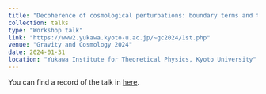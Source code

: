 ```yaml
---
title: "Decoherence of cosmological perturbations: boundary terms and the WKB wave functional"
collection: talks
type: "Workshop talk"
link: "https://www2.yukawa.kyoto-u.ac.jp/~gc2024/1st.php"
venue: "Gravity and Cosmology 2024"
date: 2024-01-31
location: "Yukawa Institute for Theoretical Physics, Kyoto University"
---
```

You can find a record of the talk in [here](https://www2.yukawa.kyoto-u.ac.jp/~gc2024/records/240131-8_Sou.mp4).
